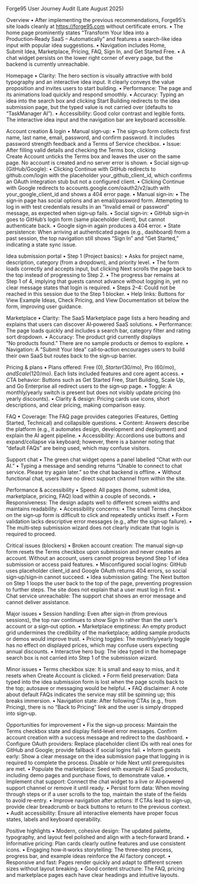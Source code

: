 Forge95 User Journey Audit (Late August 2025)

Overview
	•	After implementing the previous recommendations, Forge95’s site loads cleanly at https://forge95.com without certificate errors.
	•	The home page prominently states “Transform Your Idea into a Production‑Ready SaaS – Automatically” and features a search-like idea input with popular idea suggestions.
	•	Navigation includes Home, Submit Idea, Marketplace, Pricing, FAQ, Sign In, and Get Started Free.
	•	A chat widget persists on the lower right corner of every page, but the backend is currently unreachable.

Homepage
	•	Clarity: The hero section is visually attractive with bold typography and an interactive idea input. It clearly conveys the value proposition and invites users to start building.
	•	Performance: The page and its animations load quickly and respond smoothly.
	•	Accuracy: Typing an idea into the search box and clicking Start Building redirects to the idea submission page, but the typed value is not carried over (defaults to “TaskManager AI”).
	•	Accessibility: Good color contrast and legible fonts. The interactive idea input and the navigation bar are keyboard accessible.

Account creation & login
	•	Manual sign‑up:
	•	The sign‑up form collects first name, last name, email, password, and confirm password. It includes password strength feedback and a Terms of Service checkbox.
	•	Issue: After filling valid details and checking the Terms box, clicking Create Account unticks the Terms box and leaves the user on the same page. No account is created and no server error is shown.
	•	Social sign‑up (GitHub/Google):
	•	Clicking Continue with GitHub redirects to github.com/login with the placeholder your_github_client_id, which confirms an OAuth integration stub but not a configured client.
	•	Clicking Continue with Google redirects to accounts.google.com/oauth2/v2/auth with your_google_client_id and shows a 404 error page.
	•	Manual sign‑in:
	•	The sign‑in page has social options and an email/password form. Attempting to log in with test credentials results in an “Invalid email or password” message, as expected when sign‑up fails.
	•	Social sign‑in:
	•	GitHub sign‑in goes to GitHub’s login form (same placeholder client), but cannot authenticate back.
	•	Google sign‑in again produces a 404 error.
	•	State persistence: When arriving at authenticated pages (e.g., dashboard) from a past session, the top navigation still shows “Sign In” and “Get Started,” indicating a state sync issue.

Idea submission portal
	•	Step 1 (Project basics):
	•	Asks for project name, description, category (from a dropdown), and priority level.
	•	The form loads correctly and accepts input, but clicking Next scrolls the page back to the top instead of progressing to Step 2.
	•	The progress bar remains at Step 1 of 4, implying that guests cannot advance without logging in, yet no clear message states that login is required.
	•	Steps 2–4: Could not be reached in this session due to the Step 1 blocker.
	•	Help links: Buttons for View Example Ideas, Check Pricing, and View Documentation sit below the form, improving user guidance.

Marketplace
	•	Clarity: The SaaS Marketplace page lists a hero heading and explains that users can discover AI‑powered SaaS solutions.
	•	Performance: The page loads quickly and includes a search bar, category filter and rating sort dropdown.
	•	Accuracy: The product grid currently displays “No products found.” There are no sample products or demos to explore.
	•	Navigation: A “Submit Your Idea” call‑to‑action encourages users to build their own SaaS but routes back to the sign‑up barrier.

Pricing & plans
	•	Plans offered: Free ($0), Starter ($30/mo), Pro ($60/mo), and Scale ($120/mo). Each lists included features and core agent access.
	•	CTA behavior: Buttons such as Get Started Free, Start Building, Scale Up, and Go Enterprise all redirect users to the sign‑up page.
	•	Toggle: A monthly/yearly switch is present but does not visibly update pricing (no yearly discounts).
	•	Clarity & design: Pricing cards use icons, short descriptions, and clear pricing, making comparison easy.

FAQ
	•	Coverage: The FAQ page provides categories (Features, Getting Started, Technical) and collapsible questions.
	•	Content: Answers describe the platform (e.g., it automates design, development and deployment) and explain the AI agent pipeline.
	•	Accessibility: Accordions use buttons and expand/collapse via keyboard; however, there is a banner noting that “default FAQs” are being used, which may confuse visitors.

Support chat
	•	The green chat widget opens a panel labelled “Chat with our AI.”
	•	Typing a message and sending returns “Unable to connect to chat service. Please try again later.” so the chat backend is offline.
	•	Without functional chat, users have no direct support channel from within the site.

Performance & accessibility
	•	Speed: All pages (home, submit idea, marketplace, pricing, FAQ) load within a couple of seconds.
	•	Responsiveness: The design adapts well to different screen widths and maintains readability.
	•	Accessibility concerns:
	•	The small Terms checkbox on the sign‑up form is difficult to click and repeatedly unticks itself.
	•	Form validation lacks descriptive error messages (e.g., after the sign‑up failure).
	•	The multi‑step submission wizard does not clearly indicate that login is required to proceed.

Critical issues (blockers)
	•	Broken account creation: The manual sign‑up form resets the Terms checkbox upon submission and never creates an account. Without an account, users cannot progress beyond Step 1 of idea submission or access paid features.
	•	Misconfigured social logins: GitHub uses placeholder client_id and Google OAuth returns 404 errors, so social sign‑up/sign‑in cannot succeed.
	•	Idea submission gating: The Next button on Step 1 loops the user back to the top of the page, preventing progression to further steps. The site does not explain that a user must log in first.
	•	Chat service unreachable: The support chat shows an error message and cannot deliver assistance.

Major issues
	•	Session handling: Even after sign‑in (from previous sessions), the top nav continues to show Sign In rather than the user’s account or a sign‑out option.
	•	Marketplace emptiness: An empty product grid undermines the credibility of the marketplace; adding sample products or demos would improve trust.
	•	Pricing toggles: The monthly/yearly toggle has no effect on displayed prices, which may confuse users expecting annual discounts.
	•	Interactive hero bug: The idea typed in the homepage search box is not carried into Step 1 of the submission wizard.

Minor issues
	•	Terms checkbox size: It is small and easy to miss, and it resets when Create Account is clicked.
	•	Form field preservation: Data typed into the idea submission form is lost when the page scrolls back to the top; autosave or messaging would be helpful.
	•	FAQ disclaimer: A note about default FAQs indicates the service may still be spinning up; this breaks immersion.
	•	Navigation state: After following CTAs (e.g., from Pricing), there is no “Back to Pricing” link and the user is simply dropped into sign‑up.

Opportunities for improvement
	•	Fix the sign‑up process: Maintain the Terms checkbox state and display field‑level error messages. Confirm account creation with a success message and redirect to the dashboard.
	•	Configure OAuth providers: Replace placeholder client IDs with real ones for GitHub and Google; provide fallback if social logins fail.
	•	Inform guests early: Show a clear message on the idea submission page that logging in is required to complete the process. Disable or hide Next until prerequisites are met.
	•	Populate the marketplace: Seed with example AI SaaS products, including demo pages and purchase flows, to demonstrate value.
	•	Implement chat support: Connect the chat widget to a live or AI‑powered support channel or remove it until ready.
	•	Persist form data: When moving through steps or if a user scrolls to the top, maintain the state of the fields to avoid re‑entry.
	•	Improve navigation after actions: If CTAs lead to sign‑up, provide clear breadcrumb or back buttons to return to the previous context.
	•	Audit accessibility: Ensure all interactive elements have proper focus states, labels and keyboard operability.

Positive highlights
	•	Modern, cohesive design: The updated palette, typography, and layout feel polished and align with a tech‑forward brand.
	•	Informative pricing: Plan cards clearly outline features and use consistent icons.
	•	Engaging how‑it‑works storytelling: The three‑step process, progress bar, and example ideas reinforce the AI factory concept.
	•	Responsive and fast: Pages render quickly and adapt to different screen sizes without layout breaking.
	•	Good content structure: The FAQ, pricing and marketplace pages each have clear headings and intuitive layouts.